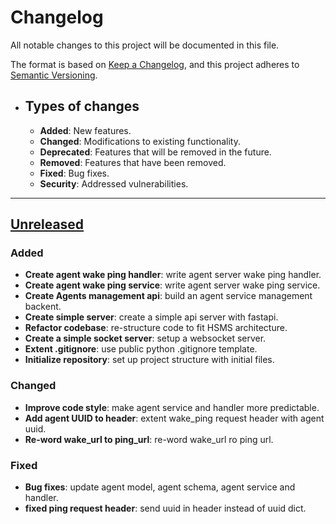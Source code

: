 # Changelog

All notable changes to this project will be documented in this file.

The format is based on [Keep a Changelog](https://keepachangelog.com/en/1.1.0/),
and this project adheres to [Semantic Versioning](https://semver.org/spec/v2.0.0.html).

- ## Types of changes

  - **Added**: New features.
  - **Changed**: Modifications to existing functionality.
  - **Deprecated**: Features that will be removed in the future.
  - **Removed**: Features that have been removed.
  - **Fixed**: Bug fixes.
  - **Security**: Addressed vulnerabilities.

---

## [Unreleased]

### Added

- **Create agent wake ping handler**: write agent server wake ping handler.
- **Create agent wake ping service**: write agent server wake ping service.
- **Create Agents management api**: build an agent service management backent.
- **Create simple server**: create a simple api server with fastapi.
- **Refactor codebase**: re-structure code to fit HSMS architecture.
- **Create a simple socket server**: setup a websocket server.
- **Extent .gitignore**: use public python .gitignore template.
- **Initialize repository**: set up project structure with initial files.

### Changed

- **Improve code style**: make agent service and handler more predictable.
- **Add agent UUID to header**: extent wake_ping request header with agent uuid.
- **Re-word wake_url to ping_url**: re-word wake_url ro ping url.

### Fixed

- **Bug fixes**: update agent model, agent schema, agent service and handler.
- **fixed ping request header**: send uuid in header instead of uuid dict.

[unreleased]: https://github.com/kyprware/synapse/compare/main
